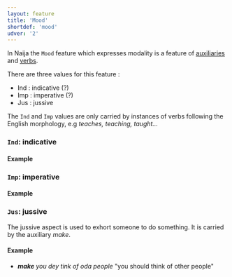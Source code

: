 ```yaml
---
layout: feature
title: 'Mood'
shortdef: 'mood'
udver: '2'
---
```


In Naija the `Mood` feature which expresses modality is a feature of [auxiliaries](pcm-pos/AUX) and [verbs](pcm-pos/VERB).

There are three values for this feature :

+ Ind : indicative (?)
+ Imp : imperative (?)
+ Jus : jussive


The `Ind` and `Imp` values are only carried by instances of verbs following the English morphology, e.g _teaches, teaching, taught..._

### `Ind`: indicative



#### Example



### `Imp`: imperative


#### Example



### `Jus`: jussive

The jussive aspect is used to exhort someone to do something. It is carried by the auxiliary _make_.

#### Example

* _<b>make</b> you dey tink of oda people_ "you should think of other people"
